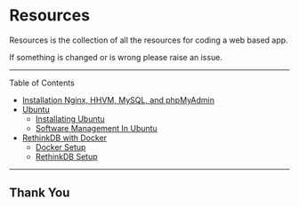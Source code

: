 # Resources

Resources is the collection of all the resources for coding a web based app.

If something is changed or is wrong please raise an issue.

---

Table of Contents

- [Installation Nginx, HHVM, MySQL, and phpMyAdmin](Installation-Nginx-HHVM-MySQL-and-phpMyAdmin)
- [Ubuntu](Ubuntu)
  - [Installating Ubuntu](Ubuntu/installating_ubuntu.md)
  - [Software Management In Ubuntu](Ubuntu/software_management_in_ubuntu.md)
- [RethinkDB with Docker](RethinkDB-with-Docker)
  - [Docker Setup](Docker-Setup)
  - [RethinkDB Setup](RethinkDB-Setup)

---

## Thank You
